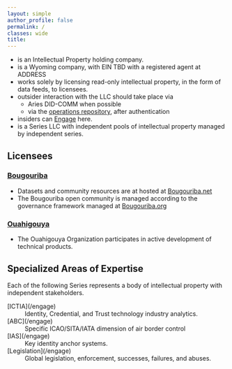 ```yaml
---
layout: simple
author_profile: false
permalink: /
classes: wide
title:
---
```


  * is an Intellectual Property holding company.
  * is a Wyoming company, with EIN TBD with a registered agent at ADDRESS
  * works solely by licensing read-only intellectual
  property, in the form of data feeds, to licensees.
  * outsider interaction with the LLC should take place via
    * Aries DID-COMM when possible
    * via the [operations repository](https://github.com/Iiolonioro/official-business-record), after authentication
  * insiders can [Engage](/engage) here.
  * is a Series LLC with independent pools of intellectual
  property managed by independent series.

## Licensees

### [Bougouriba](http://bougouriba.com)
  * Datasets and community resources are at hosted at [Bougouriba.net](http://bougouriba.net)
  * The Bougouriba open community is managed according to the governance framework managed at [Bougouriba.org](http://bougouriba.org)

### [Ouahigouya](http://ouahigouya.org)
  * The Ouahigouya Organization participates in active
  development of technical products.

## Specialized Areas of Expertise
Each of the following Series represents a body of intellectual property
with independent stakeholders.

<dl>
  <dt>[ICTIA](/engage)</dt>
  <dd>
  Identity, Credential, and Trust technology industry analytics.
  </dd>
  <dt>[ABC](/engage)</dt>
  <dd>
  Specific ICAO/SITA/IATA dimension of air border control
  </dd>
  <dt>[IAS](/engage)</dt>
  <dd>
  Key identity anchor systems.
  </dd>
  <dt>[Legislation](/engage)</dt>
  <dd>
  Global legislation, enforcement, successes, failures, and abuses.
  </dd>
</dl>
